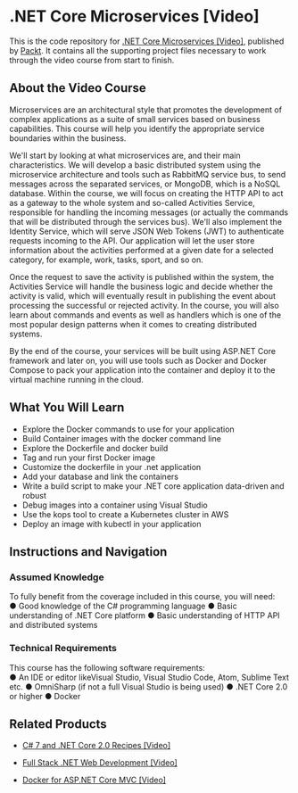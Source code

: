 # .NET Core Microservices [Video]
This is the code repository for [.NET Core Microservices [Video]](https://www.packtpub.com/application-development/net-core-microservices-video?utm_source=github&utm_medium=repository&utm_campaign=9781788626415), published by [Packt](https://www.packtpub.com/?utm_source=github). It contains all the supporting project files necessary to work through the video course from start to finish.
## About the Video Course
Microservices are an architectural style that promotes the development of complex applications as a suite of small services based on business capabilities. This course will help you identify the appropriate service boundaries within the business.

We'll start by looking at what microservices are, and their main characteristics. We will develop a basic distributed system using the microservice architecture and tools such as RabbitMQ service bus, to send messages across the separated services, or MongoDB, which is a NoSQL database. Within the course, we will focus on creating the HTTP API to act as a gateway to the whole system and so-called Activities Service, responsible for handling the incoming messages (or actually the commands that will be distributed through the services bus). We'll also implement the Identity Service, which will serve JSON Web Tokens (JWT) to authenticate requests incoming to the API. Our application will let the user store information about the activities performed at a given date for a selected category, for example, work, tasks, sport, and so on.

Once the request to save the activity is published within the system, the Activities Service will handle the business logic and decide whether the activity is valid, which will eventually result in publishing the event about processing the successful or rejected activity. In the course, you will also learn about commands and events as well as handlers which is one of the most popular design patterns when it comes to creating distributed systems.

By the end of the course, your services will be built using ASP.NET Core framework and later on, you will use tools such as Docker and Docker Compose to pack your application into the container and deploy it to the virtual machine running in the cloud.

<H2>What You Will Learn</H2>
<DIV class=book-info-will-learn-text>
<UL>
<LI>Explore the Docker commands to use for your application 
<LI>Build Container images with the docker command line 
<LI>Explore the Dockerfile and docker build 
<LI>Tag and run your first Docker image 
<LI>Customize the dockerfile in your .net application 
<LI>Add your database and link the containers 
<LI>Write a build script to make your .NET core application data-driven and robust 
<LI>Debug images into a container using Visual Studio 
<LI>Use the kops tool to create a Kubernetes cluster in AWS 
<LI>Deploy an image with kubectl in your application </LI></UL></DIV>

## Instructions and Navigation
### Assumed Knowledge
To fully benefit from the coverage included in this course, you will need:<br/>
● Good knowledge of the C# programming language
● Basic understanding of .NET Core platform
● Basic understanding of HTTP API and distributed systems
### Technical Requirements
This course has the following software requirements:<br/>
● An IDE or editor likeVisual Studio, Visual Studio Code, Atom, Sublime Text etc.
● OmniSharp (if not a full Visual Studio is being used)
● .NET Core 2.0 or higher
● Docker


## Related Products
* [C# 7 and .NET Core 2.0 Recipes [Video]](https://www.packtpub.com/application-development/c-7-and-net-core-20-recipes-video?utm_source=github&utm_medium=repository&utm_campaign=9781787289444)

* [Full Stack .NET Web Development [Video]](https://www.packtpub.com/web-development/full-stack-net-web-development-video?utm_source=github&utm_medium=repository&utm_campaign=9781788291514)

* [Docker for ASP.NET Core MVC [Video]](https://www.packtpub.com/virtualization-and-cloud/docker-aspnet-core-mvc-video?utm_source=github&utm_medium=repository&utm_campaign=9781788831468)

